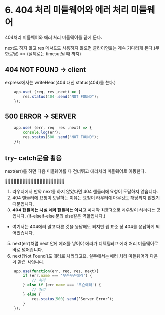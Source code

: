 # 6. 404 처리 미들웨어와 에러 처리 미들웨어 
404처리 미들웨어와 에러 처리 미들웨어를 끝에 둔다.

next도 하지 않고 res 메서드도 사용하지 않으면 클라이언트는 계속 기다리게 된다.(무한로딩) => (실제로는 timeout될 때 까지)

## 404 NOT FOUND -> client
express에서는 writeHead(404 대신 status(404)를 쓴다.)
```javascript
    app.use( (req, res ,next) => {
        res.status(404).send("NOT FOUND");
    });
```

## 500 ERROR -> SERVER
```javascript
    app.use( (err, req, res ,next) => {
        console.log(err);
        res.status(500).send("NOT FOUND");
    });
```

## try- catch문을 활용
next(err)를 하면 다음 미들웨어를 다 건너뛰고 에러처리 미들웨어로 이동한다.

__🤔🤔🤔🤔🤔🤔🤔🤔🤔🤔🤔🤔🤔🤔🤔🤔🤔🤔🤔🤔🤔__

1. 라우터에서 만약 next를 하지 않았다면 404 핸들러에 요청이 도달하지 않습니다. 
2. 404 핸들러에 요청이 도달하는 이유는 요청이 라우터에 아무것도 해당되지 않았기 때문입니다. 
3. __404 핸들러는 사실 에러 핸들러는 아니고__ 마지막 최종적으로 라우팅이 처리되는 곳입니다. (if-elseif-else 문의 else같은 역할입니다.)
- 여기서는 404에러 말고 다른 것을 응답해도 되지만 웹 표준 상 404를 응답하게 되어있습니다.

5. next(err)처럼 next 안에 에러를 넣어야 에러가 디텍팅되고 에러 처리 미들웨어로 바로 넘어갑니다. 
6. next(‘Not Found’)도 에러로 처리되고요. 실무에서는 에러 처리 미들웨어가 다음과 같은 식입니다.
```javascript
    app.use(function(err, req, res, next){
        if (err.name === '무슨무슨에러') {
            // 처리
        } else if (err.name === '무슨에러') {
            // 처리
        } else {
            res.status(500).send(‘Server Error’);
        }
    });
```